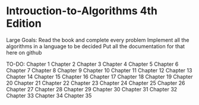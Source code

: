 # Introuction-to-Algorithms 4th Edition

Large Goals:
Read the book and complete every problem
Implement all the algorithms in a language to be decided
Put all the documentation for that here on github

TO-DO:
Chapter 1
Chapter 2
Chapter 3
Chapter 4
Chapter 5
Chapter 6
Chapter 7
Chapter 8
Chapter 9
Chapter 10
Chapter 11
Chapter 12
Chapter 13
Chapter 14
Chapter 15
Chapter 16
Chapter 17
Chapter 18
Chapter 19
Chapter 20
Chapter 21
Chapter 22
Chapter 23
Chapter 24
Chapter 25
Chapter 26
Chapter 27
Chapter 28
Chapter 29
Chapter 30
Chapter 31
Chapter 32
Chapter 33
Chapter 34
Chapter 35
